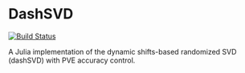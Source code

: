 # DashSVD

[![Build Status](https://github.com/My-laniaKeA/DashSVD.jl/actions/workflows/CI.yml/badge.svg?branch=master)](https://github.com/My-laniaKeA/DashSVD.jl/actions/workflows/CI.yml?query=branch%3Amaster)

A Julia implementation of the dynamic shifts-based randomized SVD (dashSVD) with PVE accuracy control.
